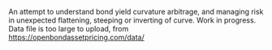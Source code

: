 An attempt to understand bond yield curvature arbitrage, and managing risk in unexpected flattening, steeping or inverting of curve. Work in progress.
Data file is too large to upload, from https://openbondassetpricing.com/data/ 
